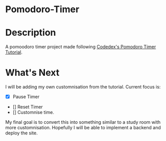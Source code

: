 # Pomodoro-Timer

# Description
A pomoodoro timer project made following [Codedex's Pomodoro Timer Tutorial](https://www.codedex.io/projects/build-a-pomodoro-app-with-html-css-js).

# What's Next
I will be adding my own customnisation from the tutorial. 
Current focus is:
- [x] Pause Timer
- [] Reset Timer
- [] Customnise time.

My final goal is to convert this into something similar to a study room with more customnisation. Hopefully I will be able to implement a backend and deploy the site. 
